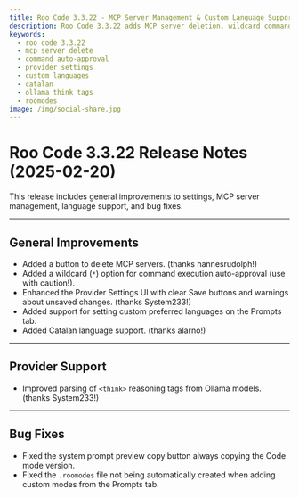 ```yaml
---
title: Roo Code 3.3.22 - MCP Server Management & Custom Language Support
description: Roo Code 3.3.22 adds MCP server deletion, wildcard command auto-approval, enhanced provider settings UI, custom language preferences, Catalan support, and Ollama reasoning tags.
keywords:
  - roo code 3.3.22
  - mcp server delete
  - command auto-approval
  - provider settings
  - custom languages
  - catalan
  - ollama think tags
  - roomodes
image: /img/social-share.jpg
---
```


# Roo Code 3.3.22 Release Notes (2025-02-20)

This release includes general improvements to settings, MCP server management, language support, and bug fixes.

---

## General Improvements

*   Added a button to delete MCP servers. (thanks hannesrudolph!)
*   Added a wildcard (`*`) option for command execution auto-approval (use with caution!).
*   Enhanced the Provider Settings UI with clear Save buttons and warnings about unsaved changes. (thanks System233!)
*   Added support for setting custom preferred languages on the Prompts tab.
*   Added Catalan language support. (thanks alarno!)

---

## Provider Support

*   Improved parsing of `<think>` reasoning tags from Ollama models. (thanks System233!)

---

## Bug Fixes

*   Fixed the system prompt preview copy button always copying the Code mode version.
*   Fixed the `.roomodes` file not being automatically created when adding custom modes from the Prompts tab.
